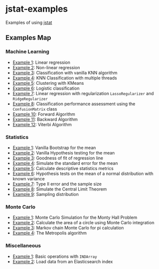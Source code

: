 # jstat-examples

Examples of using <a href="https://github.com/jethronap/jstat"> jstat</a> 

## Examples Map

### Machine Learning 

- <a href="src/main/java/examples/ml_examples/example1/Example1.java">Example 1</a>: Linear regression
- <a href="src/main/java/examples/ml_examples/example2/Example2.java">Example 2</a>: Non-linear regression
- <a href="src/main/java/examples/ml_examples/example3/Example3.java">Example 3</a>: Classification with vanilla KNN algorithm
- <a href="src/main/java/examples/ml_examples/example4/example.md">Example 4</a>: KNN Classification with multiple threads
- <a href="src/main/java/examples/ml_examples/example5/example.md">Example 5</a>: Clustering with KMeans
- <a href="src/main/java/examples/ml_examples/example6/example.md">Example 6</a>: Logistic classification
- <a href="src/main/java/examples/ml_examples/Example7/example.md">Example 7</a>: Linear regression with regularization ```LassoRegularizer``` and ```RidgeRegularizer```
- <a href="src/main/java/examples/ml_examples/example8/example.md">Example 8</a>: Classification performance assessment using the ```ConfusionMatrix``` class
- <a href="src/main/java/examples/ml_examples/example10/exe.ipynb">Example 10</a>: Forward Algorithm
- <a href="src/main/java/examples/ml_examples/example11/exe.ipynb">Example 11</a>: Backward Algorithm
- <a href="src/main/java/examples/ml_examples/example12/exe.ipynb">Example 12</a>: Viterbi Algorithm

 
### Statistics

- <a href="src/main/java/examples/stats/example1/example.md">Example 1</a>: Vanilla Bootstrap for the mean
- <a href="src/main/java/examples/stats/example2/example.md">Example 2</a>: Vanilla Hypothesis testing for the mean
- <a href="src/main/java/examples/stats/example3/example.md">Example 3</a>: Goodness of fit of regression line
- <a href="src/main/java/examples/stats/example4/example.md">Example 4</a>: Simulate the standard error for the mean
- <a href="src/main/java/examples/stats/example5/example.md">Example 5</a>: Calculate descriptive statistics metrics
- <a href="src/main/java/examples/stats/example6/example.md">Example 6</a>: Hypothesis tests on the mean of a normal distribution with known variance
- <a href="src/main/java/examples/stats/example7/example.md">Example 7</a>: Type II error and the sample size
- <a href="src/main/java/examples/stats/example8/example.md">Example 8</a>: Simulate the Central Limit Theorem
- <a href="src/main/java/examples/stats/example9/example.ipynb">Example 9</a>: Sampling distribution


### Monte Carlo 
- <a href="src/main/java/examples/mc/example1/example.md">Example 1</a>: Monte Carlo Simulation for the Monty Hall Problem
- <a href="src/main/java/examples/mc/example2/example.md">Example 2</a>: Calculate the area of a circle using Monte Carlo integration
- <a href="src/main/java/examples/mc/example3/example.md">Example 3</a>: Markov chain Monte Carlo for pi calculation
- <a href="src/main/java/examples/mc/example4/example.md">Example 4</a>: The Metropolis algorithm


### Miscellaneous

- <a href="src/main/java/examples/miscellaneous/example1/example.md">Example 1</a>: Basic operations with ```INDArray```
- <a href="src/main/java/examples/miscellaneous/example2/example.md">Example 2</a>: Load data from an Elasticsearch index

